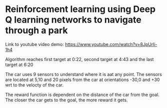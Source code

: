 # Reinforcement learning using Deep Q learning networks to navigate through a park

Link to youtube video demo: https://www.youtube.com/watch?v=8JpUrli-1h4

Algorithm reaches first target at 0:22, second target at 4:43 and the last target at 6:20

The car uses 9 sensors to understand where it is aat any point. The sensors are located at 5,10 and 20 pixels from the car at orientations -30,0 and +30 wrt to the velocty of the car.

The reward function is dependent on the distance of the car from the goal. The closer the car gets to the goal, the more reward it gets.
